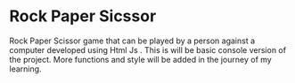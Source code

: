 <h1>Rock Paper Sicssor</h1>
<p>Rock Paper Scissor game that can be played by a person against a computer developed using Html Js .
  This is will be basic console version of the project. More functions and style will be added in the journey of my learning.
</p>